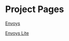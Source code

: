 # Project Pages
[Envoys](https://www.spigotmc.org/resources/20357/)

[Envoys Lite](https://www.spigotmc.org/resources/53984/)
